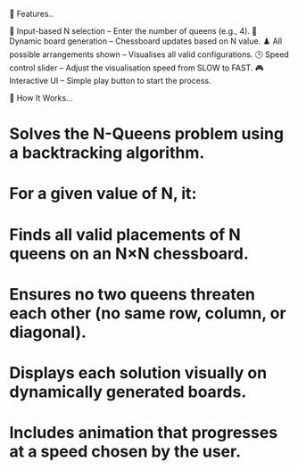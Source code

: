 🚀 Features..

🔢 Input-based N selection – Enter the number of queens (e.g., 4).
🎯 Dynamic board generation – Chessboard updates based on N value.
♟️ All possible arrangements shown – Visualises all valid configurations.
🕒 Speed control slider – Adjust the visualisation speed from SLOW to FAST.
🎮 Interactive UI – Simple play button to start the process.

🧠 How It Works...

# Solves the N-Queens problem using a backtracking algorithm.

# For a given value of N, it:

# Finds all valid placements of N queens on an N×N chessboard.

# Ensures no two queens threaten each other (no same row, column, or diagonal).

# Displays each solution visually on dynamically generated boards.

# Includes animation that progresses at a speed chosen by the user.
